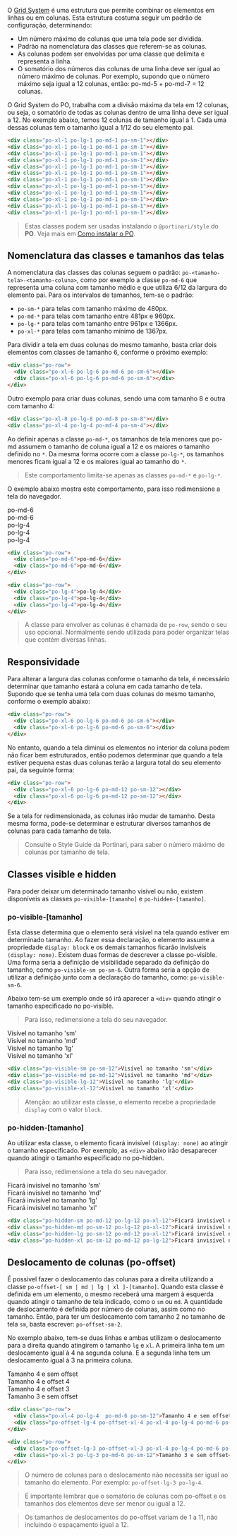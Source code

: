 [comment]: # (@label Grid System)
[comment]: # (@link guides/grid-system)

O [Grid System](https://developer.mozilla.org/pt-BR/docs/Web/CSS/CSS_Grid_Layout/Basic_Concepts_of_Grid_Layout) é uma estrutura
que permite combinar os elementos em linhas ou em colunas. Esta estrutura costuma seguir um padrão de configuração, determinando:

- Um número máximo de colunas que uma tela pode ser dividida.
- Padrão na nomenclatura das classes que referem-se as colunas.
- As colunas podem ser envolvidas por uma classe que delimita e representa a linha.
- O somatório dos números das colunas de uma linha deve ser igual ao número máximo de colunas. Por exemplo, supondo que o
número máximo seja igual a 12 colunas, então: po-md-5 + po-md-7 = 12 colunas.

O Grid System do PO, trabalha com a divisão máxima da tela em 12 colunas, ou seja, o somatório de todas as colunas dentro
de uma linha deve ser igual a 12. No exemplo abaixo, temos 12 colunas de tamanho igual a 1. Cada uma dessas colunas tem o
tamanho igual a 1/12 do seu elemento pai. 

<div class="po-row guides-grid-system-box">
  <div class="po-xl-1 po-lg-1 po-md-1 po-sm-1"></div>
  <div class="po-xl-1 po-lg-1 po-md-1 po-sm-1"></div>
  <div class="po-xl-1 po-lg-1 po-md-1 po-sm-1"></div>
  <div class="po-xl-1 po-lg-1 po-md-1 po-sm-1"></div>
  <div class="po-xl-1 po-lg-1 po-md-1 po-sm-1"></div>
  <div class="po-xl-1 po-lg-1 po-md-1 po-sm-1"></div>
  <div class="po-xl-1 po-lg-1 po-md-1 po-sm-1"></div>
  <div class="po-xl-1 po-lg-1 po-md-1 po-sm-1"></div>
  <div class="po-xl-1 po-lg-1 po-md-1 po-sm-1"></div>
  <div class="po-xl-1 po-lg-1 po-md-1 po-sm-1"></div>
  <div class="po-xl-1 po-lg-1 po-md-1 po-sm-1"></div>
  <div class="po-xl-1 po-lg-1 po-md-1 po-sm-1"></div>
</div>

``` html
<div class="po-xl-1 po-lg-1 po-md-1 po-sm-1"></div>
<div class="po-xl-1 po-lg-1 po-md-1 po-sm-1"></div>
<div class="po-xl-1 po-lg-1 po-md-1 po-sm-1"></div>
<div class="po-xl-1 po-lg-1 po-md-1 po-sm-1"></div>
<div class="po-xl-1 po-lg-1 po-md-1 po-sm-1"></div>
<div class="po-xl-1 po-lg-1 po-md-1 po-sm-1"></div>
<div class="po-xl-1 po-lg-1 po-md-1 po-sm-1"></div>
<div class="po-xl-1 po-lg-1 po-md-1 po-sm-1"></div>
<div class="po-xl-1 po-lg-1 po-md-1 po-sm-1"></div>
<div class="po-xl-1 po-lg-1 po-md-1 po-sm-1"></div>
<div class="po-xl-1 po-lg-1 po-md-1 po-sm-1"></div>
<div class="po-xl-1 po-lg-1 po-md-1 po-sm-1"></div>
```

> Estas classes podem ser usadas instalando o `@portinari/style` do **PO**. Veja mais em [Como instalar o PO](/guides/how-install).

## Nomenclatura das classes e tamanhos das telas 

A nomenclatura das classes das colunas seguem o padrão: `po-<tamanho-tela>-<tamanho-coluna>`, como por exemplo a classe
`po-md-6` que representa uma coluna com tamanho médio e que utiliza 6/12 da largura do elemento pai. Para os intervalos
de tamanhos, tem-se o padrão:

- `po-sm-*` para telas com tamanho máximo de 480px.
- `po-md-*` para telas com tamanho entre 481px e 960px.
- `po-lg-*` para telas com tamanho entre 961px e 1366px.
- `po-xl-*` para telas com tamanho mínimo de 1367px.

Para dividir a tela em duas colunas do mesmo tamanho, basta criar dois elementos com classes de tamanho 6, conforme o próximo
exemplo:

<div class="po-row guides-grid-system-box">
  <div class="po-xl-6 po-lg-6 po-md-6 po-sm-6"></div>
  <div class="po-xl-6 po-lg-6 po-md-6 po-sm-6"></div>
</div>

``` html
<div class="po-row">
  <div class="po-xl-6 po-lg-6 po-md-6 po-sm-6"></div>
  <div class="po-xl-6 po-lg-6 po-md-6 po-sm-6"></div>
</div>
```

Outro exemplo para criar duas colunas, sendo uma com tamanho 8 e outra com tamanho 4:

<div class="po-row guides-grid-system-box">
  <div class="po-xl-8 po-lg-8 po-md-8 po-sm-8"></div>
  <div class="po-xl-4 po-lg-4 po-md-4 po-sm-4"></div>
</div>

``` html
<div class="po-xl-8 po-lg-8 po-md-8 po-sm-8"></div>
<div class="po-xl-4 po-lg-4 po-md-4 po-sm-4"></div>
```

Ao definir apenas a classe `po-md-*`, os tamanhos de tela menores que po-md assumem o tamanho de coluna igual a 12 e os
maiores o tamanho definido no `*`. Da mesma forma ocorre com a classe `po-lg-*`, os tamanhos menores ficam igual a 12 e
os maiores igual ao tamanho do `*`.

> Este comportamento limita-se apenas as classes `po-md-*` e `po-lg-*`.

O exemplo abaixo mostra este comportamento, para isso redimensione a tela do navegador.

<div class="po-row guides-grid-system-box">
  <div class="po-md-6">po-md-6</div>
  <div class="po-md-6">po-md-6</div>
</div>

<div class="po-row guides-grid-system-box">
  <div class="po-lg-4">po-lg-4</div>
  <div class="po-lg-4">po-lg-4</div>
  <div class="po-lg-4">po-lg-4</div>
</div>

``` html
<div class="po-row">
  <div class="po-md-6">po-md-6</div>
  <div class="po-md-6">po-md-6</div>
</div>

<div class="po-row">
  <div class="po-lg-4">po-lg-4</div>
  <div class="po-lg-4">po-lg-4</div>
  <div class="po-lg-4">po-lg-4</div>
</div>
```

> A classe para envolver as colunas é chamada de `po-row`, sendo o seu uso opcional. Normalmente sendo utilizada para poder
organizar telas que contém diversas linhas. 

## Responsividade

Para alterar a largura das colunas conforme o tamanho da tela, é necessário determinar que tamanho estará a coluna em cada
tamanho de tela. Supondo que se tenha uma tela com duas colunas do mesmo tamanho, conforme o exemplo abaixo:

<div class="po-row guides-grid-system-box">
  <div class="po-xl-6 po-lg-6 po-md-6 po-sm-6"></div>
  <div class="po-xl-6 po-lg-6 po-md-6 po-sm-6"></div>
</div>

``` html
<div class="po-row">
  <div class="po-xl-6 po-lg-6 po-md-6 po-sm-6"></div>
  <div class="po-xl-6 po-lg-6 po-md-6 po-sm-6"></div>
</div>
```

No entanto, quando a tela diminui os elementos no interior da coluna podem não ficar bem estruturados, então podemos determinar
que quando a tela estiver pequena estas duas colunas terão a largura total do seu elemento pai, da seguinte forma:

<div class="po-row guides-grid-system-box">
  <div class="po-xl-6 po-lg-6 po-md-12 po-sm-12"></div>
  <div class="po-xl-6 po-lg-6 po-md-12 po-sm-12"></div>
</div>

``` html
<div class="po-row">
  <div class="po-xl-6 po-lg-6 po-md-12 po-sm-12"></div>
  <div class="po-xl-6 po-lg-6 po-md-12 po-sm-12"></div>
</div>
```

Se a tela for redimensionada, as colunas irão mudar de tamanho. Desta mesma forma, pode-se determinar e estruturar diversos
tamanhos de colunas para cada tamanho de tela.

> Consulte o Style Guide da Portinari, para saber o número máximo de colunas por tamanho de tela.

## Classes visible e hidden

Para poder deixar um determinado tamanho visível ou não, existem disponíveis as classes `po-visible-[tamanho]` e `po-hidden-[tamanho]`.

### po-visible-[tamanho]

Esta classe determina que o elemento será visível na tela quando estiver em determinado tamanho. 
Ao fazer essa declaração, o elemento assume a propriedade `display: block` e os demais tamanhos 
ficarão invisíveis `(display: none)`. Existem duas formas de descrever a classe po-visible. Uma forma seria a 
definição de visibilidade separado da definição do tamanho, como `po-visible-sm po-sm-6`. 
Outra forma seria a opção de utilizar a definição junto com a declaração do tamanho, como: `po-visible-sm-6`.

Abaixo tem-se um exemplo onde só irá aparecer a `<div>` quando atingir o tamanho especificado no po-visible. 

> Para isso, redimensione a tela do seu navegador.

<div class="guides-grid-system-containers">
  <div class="po-visible-sm po-sm-12">Visível no tamanho 'sm'</div>
  <div class="po-visible-md po-md-12">Visível no tamanho 'md'</div>
  <div class="po-visible-lg-12">Visível no tamanho 'lg'</div>
  <div class="po-visible-xl-12">Visível no tamanho 'xl'</div>
</div>


``` html
<div class="po-visible-sm po-sm-12">Visível no tamanho 'sm'</div>
<div class="po-visible-md po-md-12">Visível no tamanho 'md'</div>
<div class="po-visible-lg-12">Visível no tamanho 'lg'</div>
<div class="po-visible-xl-12">Visível no tamanho 'xl'</div>
```

> Atenção: ao utilizar esta classe, o elemento recebe a propriedade `display` com o valor `block`. 

### po-hidden-[tamanho]

Ao utilizar esta classe, o elemento ficará invisível `(display: none)` ao atingir o tamanho especificado. 
Por exemplo, as `<div>` abaixo irão desaparecer quando atingir o tamanho especificado no po-hidden. 

> Para isso, redimensione a tela do seu navegador.

<div class="guides-grid-system-containers">
  <div class="po-hidden-sm po-md-12 po-lg-12 po-xl-12">Ficará invisível no tamanho 'sm'</div>
  <div class="po-hidden-md po-sm-12 po-lg-12 po-xl-12">Ficará invisível no tamanho 'md'</div>
  <div class="po-hidden-lg po-sm-12 po-md-12 po-xl-12">Ficará invisível no tamanho 'lg'</div>
  <div class="po-hidden-xl po-sm-12 po-md-12 po-lg-12">Ficará invisível no tamanho 'xl'</div>
</div>

``` html
<div class="po-hidden-sm po-md-12 po-lg-12 po-xl-12">Ficará invisível no tamanho 'sm'</div>
<div class="po-hidden-md po-sm-12 po-lg-12 po-xl-12">Ficará invisível no tamanho 'md'</div>
<div class="po-hidden-lg po-sm-12 po-md-12 po-xl-12">Ficará invisível no tamanho 'lg'</div>
<div class="po-hidden-xl po-sm-12 po-md-12 po-lg-12">Ficará invisível no tamanho 'xl'</div>
```

## Deslocamento de colunas (po-offset)

É possível fazer o deslocamento das colunas para a direita utilizando a classe `po-offset-[ sm | md | lg | xl ]-[tamanho]`.
Quando esta classe é definida em um elemento, o mesmo receberá uma margem à esquerda quando atingir o tamanho de tela indicado,
como o `sm` ou `md`. A quantidade de deslocamento é definida por número de colunas, assim como no tamanho. Então, para ter
um deslocamento com tamanho 2 no tamanho de tela `sm`, basta escrever: `po-offset-sm-2`.

No exemplo abaixo, tem-se duas linhas e ambas utilizam o deslocamento para a direita quando atingirem o tamanho `lg` e `xl`.
A primeira linha tem um deslocamento igual à 4 na segunda coluna. E a segunda linha tem um deslocamento igual à 3 na primeira
coluna.

<div class="po-row guides-grid-system-box">
  <div class="po-xl-4 po-lg-4  po-md-6 po-sm-12">Tamanho 4 e sem offset</div>
  <div class="po-offset-lg-4 po-offset-xl-4 po-xl-4 po-lg-4 po-md-6 po-sm-12">Tamanho 4 e offset 4</div>
</div>

<div class="po-row guides-grid-system-box">
  <div class="po-offset-lg-3 po-offset-xl-3 po-xl-4 po-lg-4 po-md-6 po-sm-12">Tamanho 4 e offset 3</div>
  <div class="po-xl-3 po-lg-3 po-md-6 po-sm-12">Tamanho 3 e sem offset</div>
</div>

``` html
<div class="po-row">
  <div class="po-xl-4 po-lg-4  po-md-6 po-sm-12">Tamanho 4 e sem offset</div>
  <div class="po-offset-lg-4 po-offset-xl-4 po-xl-4 po-lg-4 po-md-6 po-sm-12">Tamanho 4 e offset 4</div>
</div>

<div class="po-row">
  <div class="po-offset-lg-3 po-offset-xl-3 po-xl-4 po-lg-4 po-md-6 po-sm-12">Tamanho 4 e offset 3</div>
  <div class="po-xl-3 po-lg-3 po-md-6 po-sm-12">Tamanho 3 e sem offset</div>
</div>
```
> O número de colunas para o deslocamento não necessita ser igual ao tamanho do elemento. Por exemplo: `po-offset-lg-3 po-lg-4`.

> É importante lembrar que o somatório de colunas com po-offset e os tamanhos dos elementos deve ser menor ou igual a 12.

> Os tamanhos de deslocamentos do po-offset variam de 1 a 11, não incluindo o espaçamento igual a 12.
